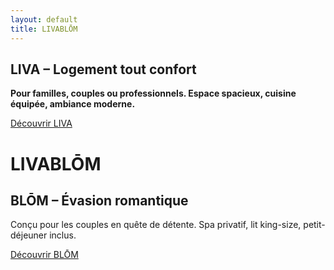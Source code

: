 ```yaml
---
layout: default
title: LIVABLŌM
---
```


<div class="relative flex flex-col md:flex-row h-screen w-screen overflow-hidden">

  <!-- Partie LIVA -->
<div class="w-full md:w-1/2 bg-cover bg-center flex flex-col items-center justify-center p-6 text-center text-black" style="background-image: url('{{ site.baseurl }}/assets/images/salon1.jpg');">
  <div class="bg-white/80 backdrop-blur-md p-6 rounded-lg shadow-lg max-w-sm">
    <h2 class="text-3xl font-bold mb-4">LIVA – Logement tout confort</h2>
    <p class="mb-6 text-lg font-semibold text-black">
      <strong>Pour familles, couples ou professionnels. Espace spacieux, cuisine équipée, ambiance moderne.</strong>
    </p>
    <a href="{{ site.baseurl }}/liva" class="bg-black text-white py-2 px-4 rounded hover:bg-gray-800">Découvrir LIVA</a>
  </div>
</div>


  <!-- Titre au centre -->
  <div class="absolute top-1/3 md:top-1/2 left-1/2 transform -translate-x-1/2 -translate-y-1/2 text-center z-10">
    <h1 class="text-4xl font-extrabold tracking-wide text-white drop-shadow-md">LIVABLŌM</h1>
  </div>

  <!-- Partie BLŌM -->
  <div class="w-full md:w-1/2 bg-cover bg-center text-white flex flex-col items-center justify-center p-6 text-center" style="background-image: url('{{ site.baseurl }}/assets/images/tableromantique.jpg');">
    <div class="bg-black/70 p-4 rounded-lg">
      <h2 class="text-3xl font-bold mb-4">BLŌM – Évasion romantique</h2>
      <p class="mb-6 text-lg max-w-xs">Conçu pour les couples en quête de détente. Spa privatif, lit king-size, petit-déjeuner inclus.</p>
      <a href="{{ site.baseurl }}/blom" class="bg-white text-black py-2 px-4 rounded hover:bg-gray-200">Découvrir BLŌM</a>
    </div>
  </div>

</div>
